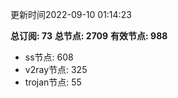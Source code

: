 更新时间2022-09-10 01:14:23

**总订阅: 73**
**总节点: 2709**
**有效节点: 988**
- ss节点: 608
- v2ray节点: 325
- trojan节点: 55
